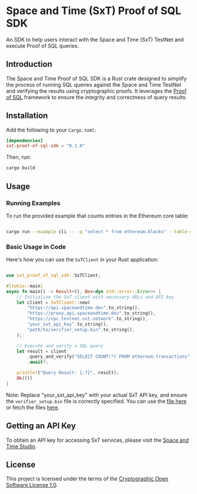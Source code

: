 # Space and Time (SxT) Proof of SQL SDK

An SDK to help users interact with the Space and Time (SxT) TestNet and execute Proof of SQL queries.

## Introduction

The Space and Time Proof of SQL SDK is a Rust crate designed to simplify the process of running SQL queries against the Space and Time TestNet and verifying the results using cryptographic proofs. It leverages the [Proof of SQL](https://github.com/spaceandtimelabs/sxt-proof-of-sql) framework to ensure the integrity and correctness of query results.

## Installation

Add the following to your `Cargo.toml`:

```toml
[dependencies]
sxt-proof-of-sql-sdk = "0.1.0"
```
Then, run:

```bash
cargo build
```

## Usage
### Running Examples

To run the provided example that counts entries in the Ethereum core table:

```bash

cargo run --example cli -- -q "select * from ethereum.blocks" --table-ref "ethereum.blocks"
```

### Basic Usage in Code

Here's how you can use the `SxTClient` in your Rust application:

```rust

use sxt_proof_of_sql_sdk::SxTClient;

#[tokio::main]
async fn main() -> Result<(), Box<dyn std::error::Error>> {
    // Initialize the SxT client with necessary URLs and API key
    let client = SxTClient::new(
        "https://api.spaceandtime.dev".to_string(),
        "https://proxy.api.spaceandtime.dev".to_string(),
        "https://rpc.testnet.sxt.network".to_string(),
        "your_sxt_api_key".to_string(),
        "path/to/verifier_setup.bin".to_string(),
    );

    // Execute and verify a SQL query
    let result = client
        .query_and_verify("SELECT COUNT(*) FROM ethereum.transactions", "ethereum.transactions")
        .await?;

    println!("Query Result: {:?}", result);
    Ok(())
}
```

Note: Replace "your_sxt_api_key" with your actual SxT API key, and ensure the `verifier_setup.bin` file is correctly specified. You can use the [file here](https://github.com/spaceandtimelabs/sxt-proof-of-sql-sdk/blob/main/verifier_setup.bin) or fetch the files [here](https://github.com/spaceandtimelabs/sxt-proof-of-sql/releases/tag/dory-prover-params-nu-16).

## Getting an API Key

To obtain an API key for accessing SxT services, please visit the [Space and Time Studio](https://docs.spaceandtime.io/docs/accreditation-use-api-keys).

## License

This project is licensed under the terms of the [Cryptographic Open Software License 1.0](https://github.com/spaceandtimelabs/sxt-proof-of-sql-sdk/blob/main/LICENSE).